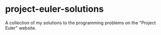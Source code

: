 # project-euler-solutions
A collection of my solutions to the programming problems on the "Project Euler" website.
